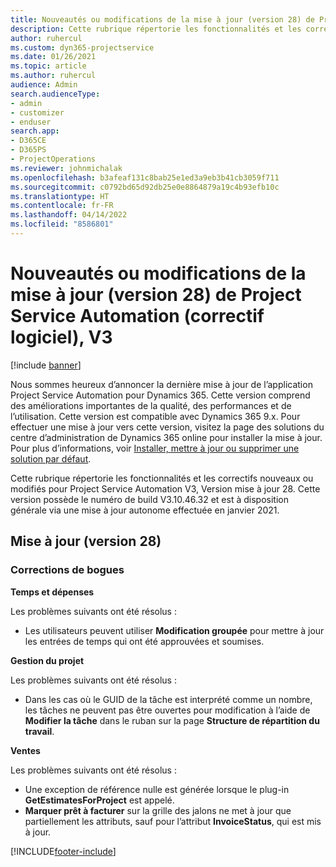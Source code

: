 ```yaml
---
title: Nouveautés ou modifications de la mise à jour (version 28) de Project Service Automation (correctif logiciel), V3
description: Cette rubrique répertorie les fonctionnalités et les correctifs disponibles pour la mise à jour (version 28) de Project Service Automation, V3.
author: ruhercul
ms.custom: dyn365-projectservice
ms.date: 01/26/2021
ms.topic: article
ms.author: ruhercul
audience: Admin
search.audienceType:
- admin
- customizer
- enduser
search.app:
- D365CE
- D365PS
- ProjectOperations
ms.reviewer: johnmichalak
ms.openlocfilehash: b3afeaf131c8bab25e1ed3a9eb3b41cb3059f711
ms.sourcegitcommit: c0792bd65d92db25e0e8864879a19c4b93efb10c
ms.translationtype: HT
ms.contentlocale: fr-FR
ms.lasthandoff: 04/14/2022
ms.locfileid: "8586801"
---
```

# <a name="whats-new-or-changed-in-project-service-automation-update-release-28-v3"></a>Nouveautés ou modifications de la mise à jour (version 28) de Project Service Automation (correctif logiciel), V3

[!include [banner](../includes/psa-now-project-operations.md)]

Nous sommes heureux d’annoncer la dernière mise à jour de l’application Project Service Automation pour Dynamics 365. Cette version comprend des améliorations importantes de la qualité, des performances et de l’utilisation. Cette version est compatible avec Dynamics 365 9.x. Pour effectuer une mise à jour vers cette version, visitez la page des solutions du centre d’administration de Dynamics 365 online pour installer la mise à jour. Pour plus d’informations, voir [Installer, mettre à jour ou supprimer une solution par défaut](/power-platform/admin/install-remove-preferred-solution).

Cette rubrique répertorie les fonctionnalités et les correctifs nouveaux ou modifiés pour Project Service Automation V3, Version mise à jour 28. Cette version possède le numéro de build V3.10.46.32 et est à disposition générale via une mise à jour autonome effectuée en janvier 2021.

## <a name="update-release-28"></a>Mise à jour (version 28)

### <a name="bug-fixes"></a>Corrections de bogues

**Temps et dépenses**

Les problèmes suivants ont été résolus :

- Les utilisateurs peuvent utiliser **Modification groupée** pour mettre à jour les entrées de temps qui ont été approuvées et soumises.

**Gestion du projet**

Les problèmes suivants ont été résolus :

- Dans les cas où le GUID de la tâche est interprété comme un nombre, les tâches ne peuvent pas être ouvertes pour modification à l’aide de **Modifier la tâche** dans le ruban sur la page **Structure de répartition du travail**.

**Ventes**

Les problèmes suivants ont été résolus :

- Une exception de référence nulle est générée lorsque le plug-in **GetEstimatesForProject** est appelé.
- **Marquer prêt à facturer** sur la grille des jalons ne met à jour que partiellement les attributs, sauf pour l’attribut **InvoiceStatus**, qui est mis à jour.



[!INCLUDE[footer-include](../includes/footer-banner.md)]
